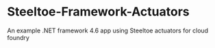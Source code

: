 # Steeltoe-Framework-Actuators
An example .NET framework 4.6 app using Steeltoe actuators for cloud foundry
